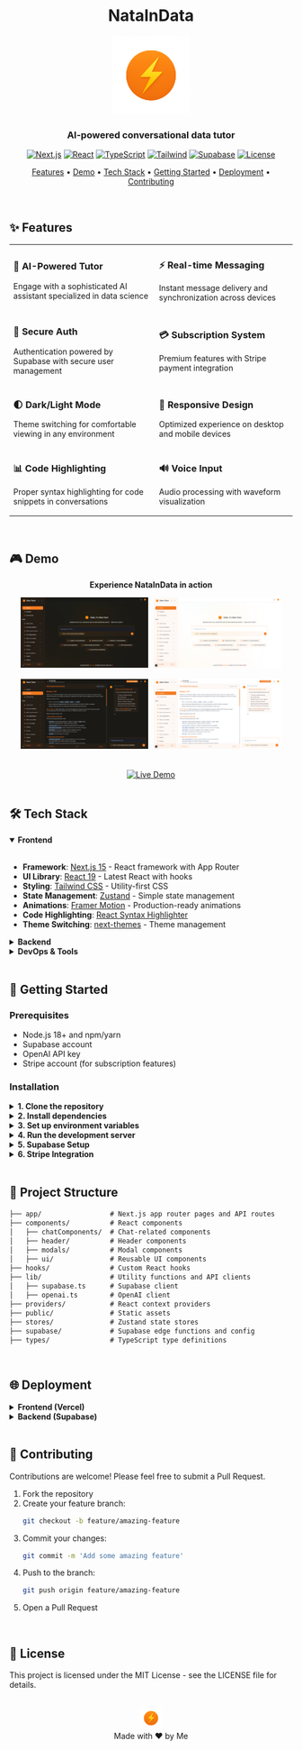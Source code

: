<div align="center">

# NataInData

<img src="public/logo.png" alt="NataInData Logo" width="140" height="140">

### AI-powered conversational data tutor

[![Next.js](https://img.shields.io/badge/Next.js-15.x-black?style=flat-square&logo=next.js)](https://nextjs.org/)
[![React](https://img.shields.io/badge/React-19.x-61DAFB?style=flat-square&logo=react)](https://react.dev/)
[![TypeScript](https://img.shields.io/badge/TypeScript-5.x-3178C6?style=flat-square&logo=typescript)](https://www.typescriptlang.org/)
[![Tailwind](https://img.shields.io/badge/Tailwind-3.x-38B2AC?style=flat-square&logo=tailwind-css)](https://tailwindcss.com/)
[![Supabase](https://img.shields.io/badge/Supabase-2.x-3ECF8E?style=flat-square&logo=supabase)](https://supabase.io/)
[![License](https://img.shields.io/badge/License-MIT-blue?style=flat-square)](LICENSE)

<a href="#features">Features</a> •
<a href="#demo">Demo</a> •
<a href="#tech-stack">Tech Stack</a> •
<a href="#getting-started">Getting Started</a> •
<a href="#deployment">Deployment</a> •
<a href="#contributing">Contributing</a>

</div>

<br />

## ✨ Features

<table>
  <tr>
    <td>
      <h3>🤖 AI-Powered Tutor</h3>
      <p>Engage with a sophisticated AI assistant specialized in data science</p>
    </td>
    <td>
      <h3>⚡ Real-time Messaging</h3>
      <p>Instant message delivery and synchronization across devices</p>
    </td>
  </tr>
  <tr>
    <td>
      <h3>🔐 Secure Auth</h3>
      <p>Authentication powered by Supabase with secure user management</p>
    </td>
    <td>
      <h3>💳 Subscription System</h3>
      <p>Premium features with Stripe payment integration</p>
    </td>
  </tr>
  <tr>
    <td>
      <h3>🌓 Dark/Light Mode</h3>
      <p>Theme switching for comfortable viewing in any environment</p>
    </td>
    <td>
      <h3>📱 Responsive Design</h3>
      <p>Optimized experience on desktop and mobile devices</p>
    </td>
  </tr>
  <tr>
    <td>
      <h3>📊 Code Highlighting</h3>
      <p>Proper syntax highlighting for code snippets in conversations</p>
    </td>
    <td>
      <h3>🔊 Voice Input</h3>
      <p>Audio processing with waveform visualization</p>
    </td>
  </tr>
</table>

<br />

## 🎮 Demo

<div align="center">
  <p><strong>Experience NataInData in action</strong></p>
  
  <div style="display: flex; flex-wrap: wrap; justify-content: center; gap: 10px; margin-bottom: 20px;">
    <img src="public/screenshot1.png" alt="NataInData Interface" width="45%" />
    <img src="public/screenshot2.png" alt="Chat with AI" width="45%" />
  </div>
  
  <div style="display: flex; flex-wrap: wrap; justify-content: center; gap: 10px; margin-bottom: 20px;">
    <img src="public/screenshot3.png" alt="Code Highlighting" width="45%" />
    <img src="public/screenshot4.png" alt="Dark Mode" width="45%" />
  </div>
  
  <br />
  
  <a href="https://nata-in-data.vercel.app/new-chat">
    <img src="https://img.shields.io/badge/LIVE_DEMO-Visit_Site-FF5757?style=for-the-badge" alt="Live Demo" />
  </a>
</div>

<br />

## 🛠️ Tech Stack

<details open>
<summary><b>Frontend</b></summary>
<br>

- **Framework**: [Next.js 15](https://nextjs.org/) - React framework with App Router
- **UI Library**: [React 19](https://react.dev/) - Latest React with hooks
- **Styling**: [Tailwind CSS](https://tailwindcss.com/) - Utility-first CSS
- **State Management**: [Zustand](https://github.com/pmndrs/zustand) - Simple state management
- **Animations**: [Framer Motion](https://www.framer.com/motion/) - Production-ready animations
- **Code Highlighting**: [React Syntax Highlighter](https://github.com/react-syntax-highlighter/react-syntax-highlighter)
- **Theme Switching**: [next-themes](https://github.com/pacocoursey/next-themes) - Theme management

</details>

<details>
<summary><b>Backend</b></summary>
<br>

- **Database & Auth**: [Supabase](https://supabase.io/) - Open source Firebase alternative
- **AI Integration**: [OpenAI](https://openai.com/) - Advanced language models
- **Real-time**: Supabase Realtime - For instant updates
- **Payments**: [Stripe](https://stripe.com/) - Subscription system

</details>

<details>
<summary><b>DevOps & Tools</b></summary>
<br>

- **Language**: [TypeScript](https://www.typescriptlang.org/) - Type-safe JavaScript
- **Linting**: [ESLint](https://eslint.org/) - Code quality tool
- **Git Hooks**: [Husky](https://typicode.github.io/husky/) - Git hooks made easy
- **Deployment**: [Vercel](https://vercel.com/) - Frontend deployment

</details>

<br />

## 🚀 Getting Started

### Prerequisites

- Node.js 18+ and npm/yarn
- Supabase account
- OpenAI API key
- Stripe account (for subscription features)

### Installation

<details>
<summary><b>1. Clone the repository</b></summary>

```bash
git clone https://github.com/your-username/NataInData.git
cd NataInData
```
</details>

<details>
<summary><b>2. Install dependencies</b></summary>

```bash
npm install
```
</details>

<details>
<summary><b>3. Set up environment variables</b></summary>

Copy `.env.local.example` to `.env.local` and fill in the required values:

```bash
cp .env.local.example .env.local
```

Required environment variables:
```
NEXT_PUBLIC_SUPABASE_URL=your_supabase_url
NEXT_PUBLIC_SUPABASE_ANON_KEY=your_supabase_anon_key
SUPABASE_SERVICE_ROLE_KEY=your_supabase_service_role_key
OPENAI_API_KEY=your_openai_api_key
NEXT_PUBLIC_STRIPE_PAYMENT_LINK=your_stripe_payment_link
STRIPE_SECRET_KEY=your_stripe_secret_key
STRIPE_WEBHOOK_SECRET=your_stripe_webhook_secret
```
</details>

<details>
<summary><b>4. Run the development server</b></summary>

```bash
npm run dev
```

Open [http://localhost:3000](http://localhost:3000) to view the application.
</details>

<details>
<summary><b>5. Supabase Setup</b></summary>

1. Create a new Supabase project
2. Set up tables for chats, messages, and subscriptions
3. Configure Row Level Security (RLS) policies
4. Deploy Supabase Edge Functions:
   ```bash
   supabase functions deploy
   ```
</details>

<details>
<summary><b>6. Stripe Integration</b></summary>

Follow the instructions in the `STRIPE_INTEGRATION.md` file to set up the subscription system.
</details>

<br />

## 📁 Project Structure

```
├── app/                 # Next.js app router pages and API routes
├── components/          # React components
│   ├── chatComponents/  # Chat-related components
│   ├── header/          # Header components
│   ├── modals/          # Modal components
│   ├── ui/              # Reusable UI components
├── hooks/               # Custom React hooks
├── lib/                 # Utility functions and API clients
│   ├── supabase.ts      # Supabase client
│   ├── openai.ts        # OpenAI client
├── providers/           # React context providers
├── public/              # Static assets
├── stores/              # Zustand state stores
├── supabase/            # Supabase edge functions and config
├── types/               # TypeScript type definitions
```

<br />

## 🌐 Deployment

<details>
<summary><b>Frontend (Vercel)</b></summary>

```bash
vercel
```
</details>

<details>
<summary><b>Backend (Supabase)</b></summary>

1. Deploy schema changes to your Supabase project
2. Deploy Edge Functions:
   ```bash
   supabase functions deploy
   ```
</details>

<br />

## 🤝 Contributing

Contributions are welcome! Please feel free to submit a Pull Request.

1. Fork the repository
2. Create your feature branch:
   ```bash
   git checkout -b feature/amazing-feature
   ```
3. Commit your changes:
   ```bash
   git commit -m 'Add some amazing feature'
   ```
4. Push to the branch:
   ```bash
   git push origin feature/amazing-feature
   ```
5. Open a Pull Request

<br />

## 📄 License

This project is licensed under the MIT License - see the LICENSE file for details.

<br />

<div align="center">
  <img src="public/logo-small.png" alt="NataInData" width="40">
  <br />
  Made with ❤️ by Me
</div>
